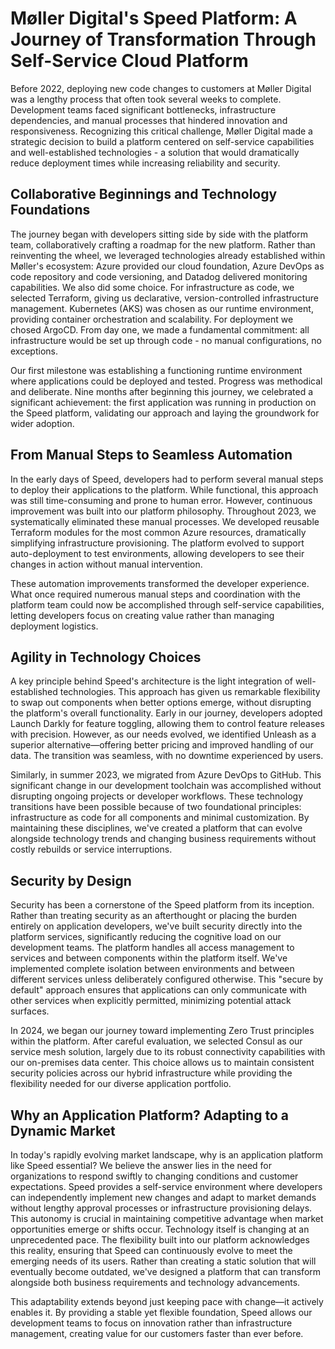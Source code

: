 
# Møller Digital's Speed Platform: A Journey of Transformation Through Self-Service Cloud Platform

Before 2022, deploying new code changes to customers at Møller Digital was a lengthy process that often took several weeks to complete. 
Development teams faced significant bottlenecks, infrastructure dependencies, and manual processes that hindered innovation and responsiveness. 
Recognizing this critical challenge, Møller Digital made a strategic decision to build a platform centered on self-service capabilities and well-established technologies - 
a solution that would dramatically reduce deployment times while increasing reliability and security.

## Collaborative Beginnings and Technology Foundations

The journey began with developers sitting side by side with the platform team, collaboratively crafting a roadmap for the new platform. 
Rather than reinventing the wheel, we leveraged technologies already established within Møller's ecosystem: Azure provided our cloud foundation, 
Azure DevOps as code repository and code versioning, and Datadog delivered monitoring capabilities.
We also did some choice. For infrastructure as code, we selected Terraform, giving us declarative, version-controlled infrastructure management. Kubernetes (AKS) was chosen as our runtime 
environment, providing container orchestration and scalability. For deployment we chosed ArgoCD. From day one, we made a fundamental commitment: all infrastructure would be set up through code - no manual configurations, no exceptions.

Our first milestone was establishing a functioning runtime environment where applications could be deployed and tested. Progress was methodical and deliberate. Nine months after beginning this journey, 
we celebrated a significant achievement: the first application was running in production on the Speed platform, validating our approach and laying the groundwork for wider adoption.


## From Manual Steps to Seamless Automation

In the early days of Speed, developers had to perform several manual steps to deploy their applications to the platform. While functional, this approach was still time-consuming 
and prone to human error. However, continuous improvement was built into our platform philosophy.  Throughout 2023, we systematically eliminated these manual processes. We developed reusable Terraform modules 
for the most common Azure resources, dramatically simplifying infrastructure provisioning. The platform evolved to support auto-deployment to test environments, allowing developers to 
see their changes in action without manual intervention.

These automation improvements transformed the developer experience. What once required numerous manual steps and coordination with the platform team could now be accomplished 
through self-service capabilities, letting developers focus on creating value rather than managing deployment logistics.

## Agility in Technology Choices

A key principle behind Speed's architecture is the light integration of well-established technologies. This approach has given us remarkable flexibility to swap out components when 
better options emerge, without disrupting the platform's overall functionality. Early in our journey, developers adopted Launch Darkly for feature toggling, allowing them to control
feature releases with precision. However, as our needs evolved, we identified Unleash as a superior alternative—offering better pricing and improved handling of our data. 
The transition was seamless, with no downtime experienced by users.

Similarly, in summer 2023, we migrated from Azure DevOps to GitHub. This significant change in our development toolchain was accomplished without disrupting ongoing projects or 
developer workflows.  These technology transitions have been possible because of two foundational principles: infrastructure as code for all components and minimal customization. 
By maintaining these disciplines, we've created a platform that can evolve alongside technology trends and changing business requirements without costly rebuilds or service interruptions.

## Security by Design
Security has been a cornerstone of the Speed platform from its inception. Rather than treating security as an afterthought or placing the burden entirely on application developers, 
we've built security directly into the platform services, significantly reducing the cognitive load on our development teams.
The platform handles all access management to services and between components within the platform itself. We've implemented complete isolation between environments and between 
different services unless deliberately configured otherwise. This "secure by default" approach ensures that applications can only communicate with other services when explicitly 
permitted, minimizing potential attack surfaces.

In 2024, we began our journey toward implementing Zero Trust principles within the platform. After careful evaluation, we selected Consul as our service mesh solution, 
largely due to its robust connectivity capabilities with our on-premises data center. This choice allows us to maintain consistent security policies across our hybrid infrastructure 
while providing the flexibility needed for our diverse application portfolio.

## Why an Application Platform? Adapting to a Dynamic Market

In today's rapidly evolving market landscape, why is an application platform like Speed essential? We believe the answer lies in the need for organizations to respond 
swiftly to changing conditions and customer expectations. Speed provides a self-service environment where developers can independently implement new changes and adapt to market 
demands without lengthy approval processes or infrastructure provisioning delays. This autonomy is crucial in maintaining competitive advantage when market opportunities emerge or 
shifts occur. Technology itself is changing at an unprecedented pace. The flexibility built into our platform acknowledges this reality, ensuring that Speed can continuously evolve to 
meet the emerging needs of its users. Rather than creating a static solution that will eventually become outdated, we've designed a platform that can transform alongside both business 
requirements and technology advancements. 

This adaptability extends beyond just keeping pace with change—it actively enables it. By providing a stable yet flexible foundation, Speed allows our development teams to focus on 
innovation rather than infrastructure management, creating value for our customers faster than ever before.

